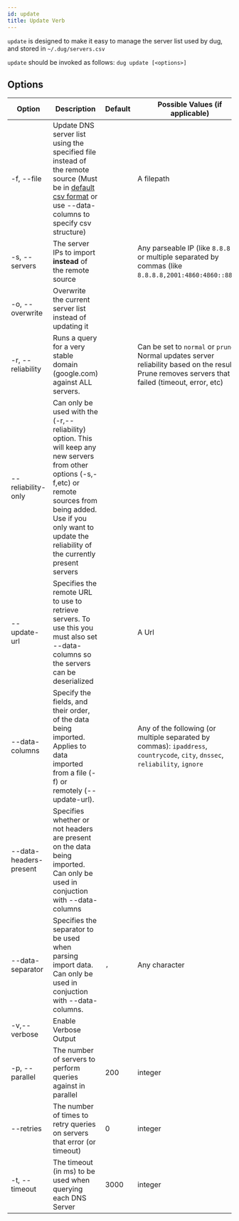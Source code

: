 ```yaml
---
id: update
title: Update Verb
---
```


`update` is designed to make it easy to manage the server list used by dug, and stored in `~/.dug/servers.csv`

`update` should be invoked as follows: `dug update [<options>]`

## Options

| Option                 | Description                                                                                                                                                                                                                            | Default | Possible Values (if applicable)                                                                                                                    |
| ---------------------- | -------------------------------------------------------------------------------------------------------------------------------------------------------------------------------------------------------------------------------------- | ------- | -------------------------------------------------------------------------------------------------------------------------------------------------- |
| -f, --file             | Update DNS server list using the specified file instead of the remote source (Must be in [default csv format](./templated_input) or use --data-columns to specify csv structure)                                                               |         | A filepath                                                                                                                                         |
| -s, --servers          | The server IPs to import __instead__ of the remote source                                                                                                                                                                              |         | Any parseable IP (like `8.8.8.8`), or multiple separated by commas (like `8.8.8.8,2001:4860:4860::8888`)                                           |
| -o, --overwrite        | Overwrite the current server list instead of updating it                                                                                                                                                                               |         |                                                                                                                                                    |
| -r, --reliability      | Runs a query for a very stable domain (google.com) against ALL servers.                                                                                                                                                                |         | Can be set to `normal` or `prune`. Normal updates server reliability based on the results, Prune removes servers that failed (timeout, error, etc) |
| --reliability-only     | Can only be used with the (-r,--reliability) option. This will keep any new servers from other options (-s,-f,etc) or remote sources from being added. Use if you only want to update the reliability of the currently present servers |         |                                                                                                                                                    |
| --update-url           | Specifies the remote URL to use to retrieve servers. To use this you must also set --data-columns so the servers can be deserialized                                                                                                   |         | A Url                                                                                                                                              |
| --data-columns         | Specify the fields, and their order, of the data being imported. Applies to data imported from a file (-f) or remotely (--update-url).                                                                                                 |         | Any of the following (or multiple separated by commas): `ipaddress`, `countrycode`, `city`, `dnssec`, `reliability`, `ignore`                      |
| --data-headers-present | Specifies whether or not headers are present on the data being imported. Can only be used in conjuction with --data-columns                                                                                                            |         |                                                                                                                                                    |
| --data-separator       | Specifies the separator to be used when parsing import data. Can only be used in conjuction with --data-columns.                                                                                                                       | `,`     | Any character                                                                                                                                      |
| -v,--verbose           | Enable Verbose Output                                                                                                                                                                                                                  |         |                                                                                                                                                    |
| -p, --parallel         | The number of servers to perform queries against in parallel                                                                                                                                                                           | 200     | integer                                                                                                                                            |
| --retries              | The number of times to retry queries on servers that error (or timeout)                                                                                                                                                                | 0       | integer                                                                                                                                            |
| -t, --timeout          | The timeout (in ms) to be used when querying each DNS Server                                                                                                                                                                           | 3000    | integer                                                                                                                                            |


